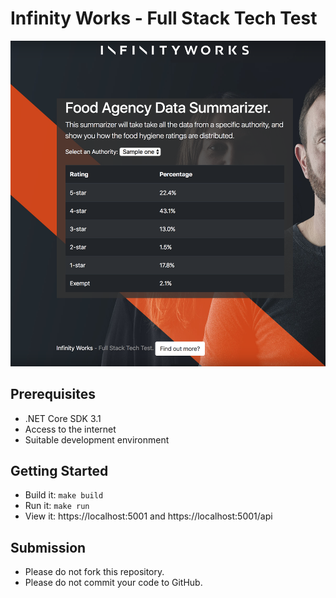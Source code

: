 # Infinity Works - Full Stack Tech Test

![Preview of Frontend](preview.png)

## Prerequisites

* .NET Core SDK 3.1
* Access to the internet
* Suitable development environment

## Getting Started

* Build it: `make build`
* Run it: `make run`
* View it: https://localhost:5001 and https://localhost:5001/api

## Submission

* Please do not fork this repository.
* Please do not commit your code to GitHub.
